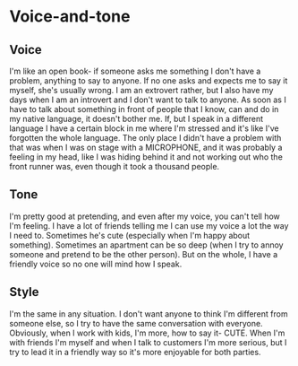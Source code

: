 # Voice-and-tone
 
## Voice
I'm like an open book- if someone asks me something I don't have a problem, anything to say to anyone. If no one asks and expects me to say it myself, she's usually wrong. I am an extrovert rather, but I also have my days when I am an introvert and I don't want to talk to anyone. As soon as I have to talk about something in front of people that I know, can and do in my native language, it doesn't bother me. If, but I speak in a different language I have a certain block in me where I'm stressed and it's like I've forgotten the whole language. The only place I didn't have a problem with that was when I was on stage with a MICROPHONE, and it was probably a feeling in my head, like I was hiding behind it and not working out who the front runner was, even though it took a thousand people.

## Tone
I'm pretty good at pretending, and even after my voice, you can't tell how I'm feeling. I have a lot of friends telling me I can use my voice a lot the way I need to. Sometimes he's cute (especially when I'm happy about something). Sometimes an apartment can be so deep (when I try to annoy someone and pretend to be the other person). But on the whole, I have a friendly voice so no one will mind how I speak.

## Style
I'm the same in any situation. I don't want anyone to think I'm different from someone else, so I try to have the same conversation with everyone. Obviously, when I work with kids, I'm more, how to say it- CUTE. When I'm with friends I'm myself and when I talk to customers I'm more serious, but I try to lead it in a friendly way so it's more enjoyable for both parties.
